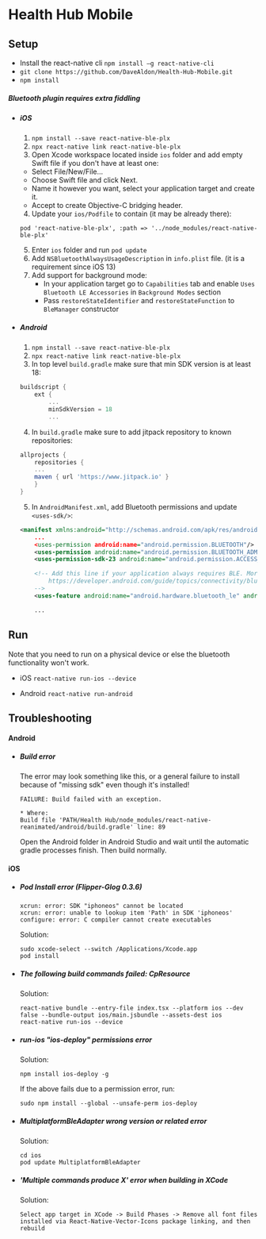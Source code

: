 # Health Hub Mobile

## Setup

- Install the react-native cli `npm install –g react-native-cli`
- `git clone https://github.com/DaveAldon/Health-Hub-Mobile.git`
- `npm install`

##### Bluetooth plugin requires extra fiddling

- ##### iOS

  1. `npm install --save react-native-ble-plx`
  2. `npx react-native link react-native-ble-plx`
  3. Open Xcode workspace located inside `ios` folder and add empty Swift file if you don't have at least one:

  - Select File/New/File...
  - Choose Swift file and click Next.
  - Name it however you want, select your application target and create it.
  - Accept to create Objective-C bridging header.

  4. Update your `ios/Podfile` to contain (it may be already there):

  ```
  pod 'react-native-ble-plx', :path => '../node_modules/react-native-ble-plx'
  ```

  5. Enter `ios` folder and run `pod update`
  6. Add `NSBluetoothAlwaysUsageDescription` in `info.plist` file. (it is a requirement since iOS 13)
  7. Add support for background mode:
     - In your application target go to `Capabilities` tab and enable `Uses Bluetooth LE Accessories` in `Background Modes` section
     - Pass `restoreStateIdentifier` and `restoreStateFunction` to `BleManager` constructor

- ##### Android

  1. `npm install --save react-native-ble-plx`
  2. `npx react-native link react-native-ble-plx`
  3. In top level `build.gradle` make sure that min SDK version is at least 18:

  ```groovy
  buildscript {
      ext {
          ...
          minSdkVersion = 18
          ...
  ```

  4. In `build.gradle` make sure to add jitpack repository to known repositories:

  ```groovy
  allprojects {
      repositories {
      ...
      maven { url 'https://www.jitpack.io' }
      }
  }
  ```

  5. In `AndroidManifest.xml`, add Bluetooth permissions and update `<uses-sdk/>`:

  ```xml
  <manifest xmlns:android="http://schemas.android.com/apk/res/android"
      ...
      <uses-permission android:name="android.permission.BLUETOOTH"/>
      <uses-permission android:name="android.permission.BLUETOOTH_ADMIN"/>
      <uses-permission-sdk-23 android:name="android.permission.ACCESS_FINE_LOCATION"/>

      <!-- Add this line if your application always requires BLE. More info can be found on:
          https://developer.android.com/guide/topics/connectivity/bluetooth-le.html#permissions
      -->
      <uses-feature android:name="android.hardware.bluetooth_le" android:required="true"/>

      ...
  ```

## Run

Note that you need to run on a physical device or else the bluetooth functionality won't work.

- iOS `react-native run-ios --device`

- Android `react-native run-android`

## Troubleshooting

#### Android

- ##### Build error

  The error may look something like this, or a general failure to install because of "missing sdk" even though it's installed!

  ```
  FAILURE: Build failed with an exception.

  * Where:
  Build file 'PATH/Health Hub/node_modules/react-native-reanimated/android/build.gradle' line: 89
  ```

  Open the Android folder in Android Studio and wait until the automatic gradle processes finish. Then build normally.

#### iOS

- ##### Pod Install error (Flipper-Glog 0.3.6)
  ```
  xcrun: error: SDK "iphoneos" cannot be located
  xcrun: error: unable to lookup item 'Path' in SDK 'iphoneos'
  configure: error: C compiler cannot create executables
  ```
  Solution:
  ```
  sudo xcode-select --switch /Applications/Xcode.app
  pod install
  ```
- ##### The following build commands failed: CpResource
  Solution:
  ```
  react-native bundle --entry-file index.tsx --platform ios --dev false --bundle-output ios/main.jsbundle --assets-dest ios
  react-native run-ios --device
  ```
- ##### run-ios "ios-deploy" permissions error
  Solution:
  ```
  npm install ios-deploy -g
  ```
  If the above fails due to a permission error, run:
  ```
  sudo npm install --global --unsafe-perm ios-deploy
  ```
- ##### MultiplatformBleAdapter wrong version or related error
  Solution:
  ```
  cd ios
  pod update MultiplatformBleAdapter
  ```
- ##### 'Multiple commands produce X' error when building in XCode
  Solution:
  ```
  Select app target in XCode -> Build Phases -> Remove all font files installed via React-Native-Vector-Icons package linking, and then rebuild
  ```
